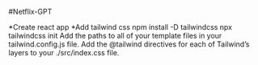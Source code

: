 #Netflix-GPT

*Create react app
*Add tailwind css
    npm install -D tailwindcss
    npx tailwindcss init
    Add the paths to all of your template files in your tailwind.config.js file.
    Add the @tailwind directives for each of Tailwind’s layers to your ./src/index.css file.
